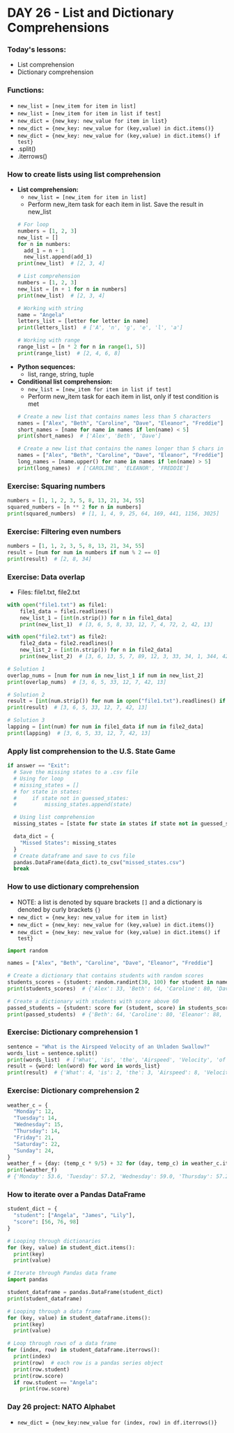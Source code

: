 # DAY 26 - List and Dictionary Comprehensions

### Today's lessons:
- List comprehension
- Dictionary comprehension 

### Functions:
- `new_list = [new_item for item in list]`
- `new_list = [new_item for item in list if test]`
- `new_dict = {new_key: new_value for item in list}`
- `new_dict = {new_key: new_value for (key,value) in dict.items()}`
- `new_dict = {new_key: new_value for (key,value) in dict.items() if test}`
- .split()
- .iterrows()

### How to create lists using list comprehension
- **List comprehension:**
  - `new_list = [new_item for item in list]`
  - Perform new_item task for each item in list. Save the result in new_list
  ```py
  # For loop
  numbers = [1, 2, 3]
  new_list = []
  for n in numbers:
    add_1 = n + 1
    new_list.append(add_1)
  print(new_list)  # [2, 3, 4]

  # List comprehension
  numbers = [1, 2, 3]
  new_list = [n + 1 for n in numbers]
  print(new_list)  # [2, 3, 4]

  # Working with string
  name = "Angela"
  letters_list = [letter for letter in name]
  print(letters_list)  # ['A', 'n', 'g', 'e', 'l', 'a']

  # Working with range
  range_list = [n * 2 for n in range(1, 5)]
  print(range_list)  # [2, 4, 6, 8]
  ```
- **Python sequences:** 
  - list, range, string, tuple
- **Conditional list comprehension:**
  - `new_list = [new_item for item in list if test]`
  - Perform new_item task for each item in list, only if test condition is met
  ```py
  # Create a new list that contains names less than 5 characters
  names = ["Alex", "Beth", "Caroline", "Dave", "Eleanor", "Freddie"]
  short_names = [name for name in names if len(name) < 5]
  print(short_names)  # ['Alex', 'Beth', 'Dave']

  # Create a new list that contains the names longer than 5 chars in all caps
  names = ["Alex", "Beth", "Caroline", "Dave", "Eleanor", "Freddie"]
  long_names = [name.upper() for name in names if len(name) > 5]
  print(long_names)  # ['CAROLINE', 'ELEANOR', 'FREDDIE']
  ```

### Exercise: Squaring numbers
```py
numbers = [1, 1, 2, 3, 5, 8, 13, 21, 34, 55]
squared_numbers = [n ** 2 for n in numbers]
print(squared_numbers)  # [1, 1, 4, 9, 25, 64, 169, 441, 1156, 3025]
```

### Exercise: Filtering even numbers
```py
numbers = [1, 1, 2, 3, 5, 8, 13, 21, 34, 55]
result = [num for num in numbers if num % 2 == 0]
print(result)  # [2, 8, 34]
```

### Exercise: Data overlap
- Files: file1.txt, file2.txt
```py
with open("file1.txt") as file1:
	file1_data = file1.readlines()
	new_list_1 = [int(n.strip()) for n in file1_data]
	print(new_list_1)  # [3, 6, 5, 8, 33, 12, 7, 4, 72, 2, 42, 13]

with open("file2.txt") as file2:
	file2_data = file2.readlines()
	new_list_2 = [int(n.strip()) for n in file2_data]
	print(new_list_2)  # [3, 6, 13, 5, 7, 89, 12, 3, 33, 34, 1, 344, 42]

# Solution 1
overlap_nums = [num for num in new_list_1 if num in new_list_2]
print(overlap_nums)  # [3, 6, 5, 33, 12, 7, 42, 13]

# Solution 2
result = [int(num.strip()) for num in open("file1.txt").readlines() if num in open("file2.txt").readlines()]
print(result)  # [3, 6, 5, 33, 12, 7, 42, 13]

# Solution 3
lapping = [int(num) for num in file1_data if num in file2_data]
print(lapping)  # [3, 6, 5, 33, 12, 7, 42, 13]
```

### Apply list comprehension to the U.S. State Game
```py
if answer == "Exit":
  # Save the missing states to a .csv file
  # Using for loop
  # missing_states = []
  # for state in states:
  # 	if state not in guessed_states:
  # 		missing_states.append(state)

  # Using list comprehension
  missing_states = [state for state in states if state not in guessed_states]

  data_dict = {
    "Missed States": missing_states
  }
  # Create dataframe and save to cvs file
  pandas.DataFrame(data_dict).to_csv("missed_states.csv")
  break
```

### How to use dictionary comprehension
- NOTE: a list is denoted by square brackets `[]` and a dictionary is denoted by curly brackets `{}`
- `new_dict = {new_key: new_value for item in list}`
- `new_dict = {new_key: new_value for (key,value) in dict.items()}`
- `new_dict = {new_key: new_value for (key,value) in dict.items() if test}`
```py
import random

names = ["Alex", "Beth", "Caroline", "Dave", "Eleanor", "Freddie"]

# Create a dictionary that contains students with random scores
students_scores = {student: random.randint(30, 100) for student in names}
print(students_scores)  # {'Alex': 33, 'Beth': 64, 'Caroline': 80, 'Dave': 30, 'Eleanor': 88, 'Freddie': 88}

# Create a dictionary with students with score above 60
passed_students = {student: score for (student, score) in students_scores.items() if score >= 60}
print(passed_students)  # {'Beth': 64, 'Caroline': 80, 'Eleanor': 88, 'Freddie': 88}
```

### Exercise: Dictionary comprehension 1
```py
sentence = "What is the Airspeed Velocity of an Unladen Swallow?"
words_list = sentence.split()
print(words_list)  # ['What', 'is', 'the', 'Airspeed', 'Velocity', 'of', 'an', 'Unladen', 'Swallow?']
result = {word: len(word) for word in words_list}
print(result)  # {'What': 4, 'is': 2, 'the': 3, 'Airspeed': 8, 'Velocity': 8, 'of': 2, 'an': 2, 'Unladen': 7, 'Swallow?': 8}
```

### Exercise: Dictionary comprehension 2
```py
weather_c = {
  "Monday": 12,
  "Tuesday": 14,
  "Wednesday": 15,
  "Thursday": 14,
  "Friday": 21,
  "Saturday": 22,
  "Sunday": 24,
}
weather_f = {day: (temp_c * 9/5) + 32 for (day, temp_c) in weather_c.items()}
print(weather_f)
# {'Monday': 53.6, 'Tuesday': 57.2, 'Wednesday': 59.0, 'Thursday': 57.2, 'Friday': 69.8, 'Saturday': 71.6, 'Sunday': 75.2}
```

### How to iterate over a Pandas DataFrame
```py
student_dict = {
  "student": ["Angela", "James", "Lily"],
  "score": [56, 76, 98]
}

# Looping through dictionaries
for (key, value) in student_dict.items():
  print(key)
  print(value)

# Iterate through Pandas data frame
import pandas

student_dataframe = pandas.DataFrame(student_dict)
print(student_dataframe)

# Looping through a data frame
for (key, value) in student_dataframe.items():
  print(key)
  print(value)

# Loop through rows of a data frame
for (index, row) in student_dataframe.iterrows():
  print(index)
  print(row)  # each row is a pandas series object
  print(row.student)
  print(row.score)
  if row.student == "Angela":
    print(row.score)
```

### Day 26 project: NATO Alphabet
- `new_dict = {new_key:new_value for (index, row) in df.iterrows()}`
```py

```